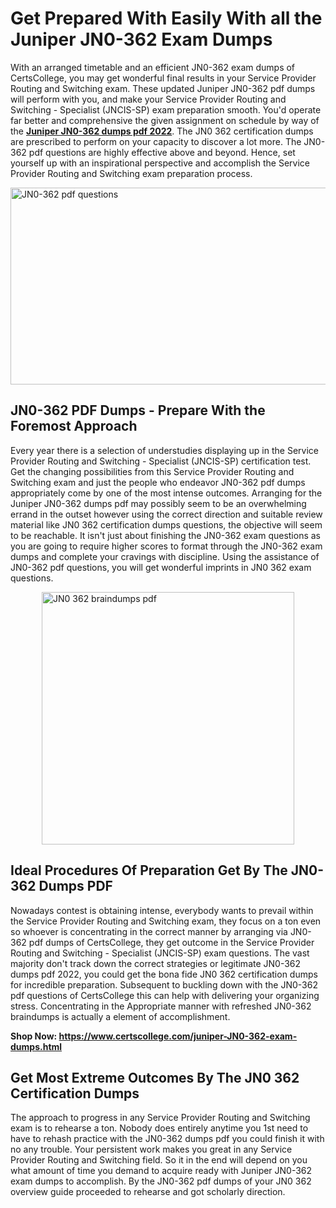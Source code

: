 <h1><strong>Get Prepared With Easily With all the Juniper JN0-362 Exam Dumps&nbsp;</strong></h1>
<p><span style="font-weight: 400;">With an arranged timetable and an efficient  JN0-362 exam dumps of CertsCollege, you may get wonderful final results in your Service Provider Routing and Switching exam. These updated Juniper JN0-362 pdf dumps will perform with you, and make your Service Provider Routing and Switching - Specialist (JNCIS-SP) exam preparation smooth. You'd operate far better and comprehensive the given assignment on schedule by way of the <strong><a href="https://www.certscollege.com/juniper-JN0-362-exam-dumps.html">Juniper JN0-362 dumps pdf 2022</a></strong>. The JN0 362 certification dumps are prescribed to perform on your capacity to discover a lot more. The  JN0-362 pdf questions are highly effective above and beyond. Hence, set yourself up with an inspirational perspective and accomplish the Service Provider Routing and Switching exam preparation process.&nbsp;</span></p>
<p><span style="font-weight: 400;"><img style="display: block; margin-left: auto; margin-right: auto;" src="https://i.ibb.co/CPDK3ps/Yellow-and-Blue-Initiative-Blog-Banner.png" alt="JN0-362 pdf questions" width="559" height="315" /></span></p>
<h2><strong>JN0-362 PDF Dumps - Prepare With the Foremost Approach</strong></h2>
<p><span style="font-weight: 400;">Every year there is a selection of understudies displaying up in the Service Provider Routing and Switching - Specialist (JNCIS-SP) certification test. Get the changing possibilities from this Service Provider Routing and Switching exam and just the people who endeavor JN0-362 pdf dumps appropriately come by one of the most intense outcomes. Arranging for the Juniper JN0-362 dumps pdf may possibly seem to be an overwhelming errand in the outset however using the correct direction and suitable review material like JN0 362 certification dumps questions, the objective will seem to be reachable. It isn't just about finishing the JN0-362 exam questions as you are going to require higher scores to format through the JN0-362 exam dumps and complete your cravings with discipline. Using the assistance of JN0-362 pdf questions, you will get wonderful imprints in JN0 362 exam questions.</span></p>
<p><span style="font-weight: 400;"><a href="https://tinyurl.com/ya3825bp"><img style="display: block; margin-left: auto; margin-right: auto;" src="https://i.ibb.co/9tMrhdY/Teacher-Appreciation-Invitation.png" alt="JN0 362 braindumps pdf " width="404" height="404" /></a></span></p>
<h2><strong>Ideal Procedures Of Preparation Get By The JN0-362 Dumps PDF</strong></h2>
<p><span style="font-weight: 400;">Nowadays contest is obtaining intense, everybody wants to prevail within the Service Provider Routing and Switching exam, they focus on a ton even so whoever is concentrating in the correct manner by arranging via JN0-362 pdf dumps of CertsCollege, they get outcome in the Service Provider Routing and Switching - Specialist (JNCIS-SP) exam questions. The vast majority don't track down the correct strategies or legitimate JN0-362 dumps pdf 2022, you could get the bona fide JN0 362 certification dumps for incredible preparation. Subsequent to buckling down with the  JN0-362 pdf questions of CertsCollege this can help with delivering your organizing stress. Concentrating in the Appropriate manner with refreshed JN0-362 braindumps is actually a element of accomplishment.</span></p>
<p><span style="font-weight: 400;"><strong>Shop Now: <a href="https://www.certscollege.com/juniper-JN0-362-exam-dumps.html">https://www.certscollege.com/juniper-JN0-362-exam-dumps.html</a></strong></span></p>
<h2><strong>Get Most Extreme Outcomes By The JN0 362 Certification Dumps</strong></h2>
<p><span style="font-weight: 400;">The approach to progress in any Service Provider Routing and Switching exam is to rehearse a ton. Nobody does entirely anytime you 1st need to have to rehash practice with the JN0-362 dumps pdf you could finish it with no any trouble. Your persistent work makes you great in any Service Provider Routing and Switching field. So it in the end will depend on you what amount of time you demand to acquire ready with Juniper JN0-362 exam dumps to accomplish. By the JN0-362 pdf dumps of your JN0 362 overview guide proceeded to rehearse and got scholarly direction.</span></p>
